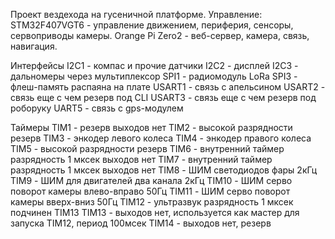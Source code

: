 Проект вездехода на гусеничной платформе.
Управление: 
STM32F407VGT6 - управление движением, периферия, сенсоры, сервоприводы камеры.
Orange Pi Zero2 - веб-сервер, камера, связь, навигация.

Интерфейсы
I2C1 - компас и прочие датчики
I2C2 - дисплей 
I2C3 - дальномеры через мультиплексор
SPI1 - радиомодуль LoRa
SPI3 - флеш-память распаяна на плате
USART1 - связь с апельсином
USART2 - связь еще с чем резерв под CLI
USART3 - связь еще с чем резерв под роборуку
UART5 - связь с gps-модулем


Таймеры
TIM1 - резерв выходов нет
TIM2 - высокой разрядности резерв
TIM3 - энкодер левого колеса
TIM4 - энкодер правого колеса
TIM5 - высокой разрядности резерв
TIM6 - внутренний таймер разрядность 1 мксек выходов нет
TIM7 - внутренний таймер разрядность 1 мксек выходов нет
TIM8 - ШИМ светодиодов фары 2кГц
TIM9 - ШИМ для двигателей два канала 2кГц
TIM10 - ШИМ серво поворот камеры влево-вправо 50Гц
TIM11 - ШИМ серво поворот камеры вверх-вниз 50Гц
TIM12 - ультразвук разрядность 1 мксек подчинен TIM13
TIM13 - выходов нет, используется как мастер для запуска TIM12, период 100мсек
TIM14 - выходов нет, резерв